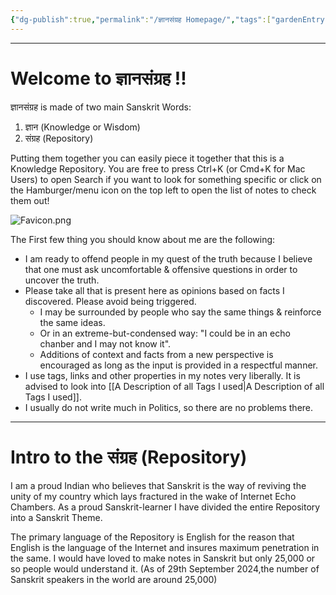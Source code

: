 ```yaml
---
{"dg-publish":true,"permalink":"/ज्ञानसंग्रह Homepage/","tags":["gardenEntry"]}
---
```


---
# Welcome to ज्ञानसंग्रह !!

ज्ञानसंग्रह is made of two main Sanskrit Words: 
1. ज्ञान (Knowledge or Wisdom) 
2. संग्रह (Repository)

Putting them together you can easily piece it together that this is a Knowledge Repository. You are free to press Ctrl+K (or Cmd+K for Mac Users) to open Search if you want to look for something specific or click on the Hamburger/menu icon on the top left to open the list of notes to check them out!

![Favicon.png](/img/user/Vaulted%20Images/Favicon.png)

The First few thing you should know about me are the following:
- I am ready to offend people in my quest of the truth because I believe that one must ask uncomfortable & offensive questions in order to uncover the truth.
- Please take all that is present here as opinions based on facts I discovered. Please avoid being triggered.
	- I may be surrounded by people who say the same things & reinforce the same ideas. 
	- Or in an extreme-but-condensed way: "I could be in an echo chanber and I may not know it".
	- Additions of context and facts from a new perspective is encouraged as long as the input is provided in a respectful manner.
- I use tags, links and other properties in my notes very liberally. It is advised to look into [[A Description of all Tags I used\|A Description of all Tags I used]].
- I usually do not write much in Politics, so there are no problems there.

---
# Intro to the संग्रह (Repository)
I am a proud Indian who believes that Sanskrit is the way of reviving the unity of my country which lays fractured in the wake of Internet Echo Chambers.
As a proud Sanskrit-learner I have divided the entire Repository into a Sanskrit Theme. 

The primary language of the Repository is English for the reason that English is the language of the Internet and insures maximum penetration in the same. 
I would have loved to make notes in Sanskrit but only 25,000 or so people would understand it. (As of 29th September 2024,the number of Sanskrit speakers in the world are around 25,000)